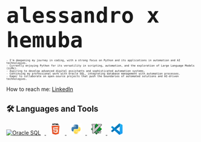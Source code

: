 # <span style="font-family: 'Consolas', monospace; font-size: 2em;">alessandro x hemuba</span>

<p style="font-family: 'Consolas', monospace; font-size: 0.5em; line-height: 1.0;">
  - I'm deepening my journey in coding, with a strong focus on Python and its applications in automation and AI technologies.<br>
  - Currently enjoying Python for its versatility in scripting, automation, and the exploration of Large Language Models (LLMs).<br>
  - Aspiring to develop advanced digital assistants and sophisticated automation systems.<br>
  - Continuing my professional work with Oracle SQL, integrating database management with automation processes.<br>
  - Eager to collaborate on open-source projects that push the boundaries of automated solutions and AI-driven technologies.<br>
</p>


  
  How to reach me: <a href="https://www.linkedin.com/in/alessandro-de-vincenti" target="_blank">LinkedIn</a>
</p>


## 🛠️ Languages and Tools

<p align="left">
  <a href="https://www.oracle.com/database/" style="margin-right: 10px;">
    <img src="https://img.icons8.com/color/48/000000/oracle-logo.png" alt="Oracle SQL" width="30" height="30" style="margin-right: 10px;"/>
  </a>
  <a href="https://developer.mozilla.org/en-US/docs/Web/HTML" style="margin-right: 10px;">
    <img src="https://raw.githubusercontent.com/devicons/devicon/master/icons/html5/html5-original-wordmark.svg" alt="HTML5" width="30" height="30" style="margin-right: 10px;"/>
  </a>
  <a href="https://www.python.org/" style="margin-right: 10px;">
    <img src="https://raw.githubusercontent.com/devicons/devicon/master/icons/python/python-original.svg" alt="Python" width="30" height="30" style="margin-right: 10px;"/>
  </a>
  <a href="https://www.vim.org/" style="margin-right: 10px;">
    <img src="https://raw.githubusercontent.com/devicons/devicon/master/icons/vim/vim-original.svg" alt="VIM" width="30" height="30" style="margin-right: 10px;"/>
  </a>
  <a href="https://code.visualstudio.com/" style="margin-right: 10px;">
    <img src="https://raw.githubusercontent.com/devicons/devicon/master/icons/vscode/vscode-original.svg" alt="VS Code" width="30" height="30" style="margin-right: 10px;"/>
  </a>
</p>
